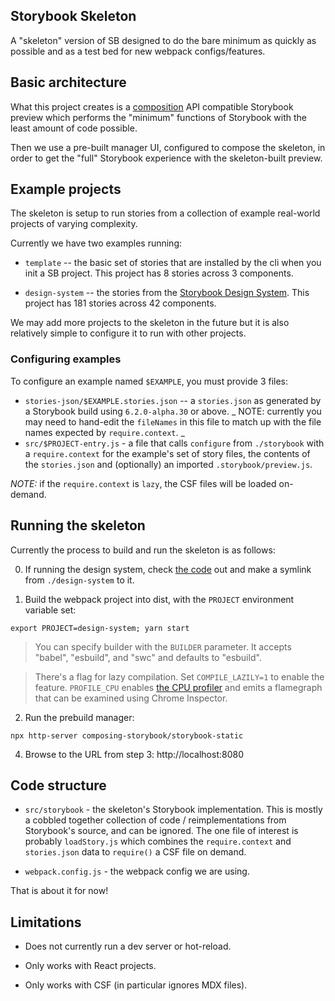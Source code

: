 ## Storybook Skeleton

A "skeleton" version of SB designed to do the bare minimum as quickly as possible and as a test bed for new webpack configs/features.

## Basic architecture

What this project creates is a [composition](https://storybook.js.org/docs/react/workflows/storybook-composition) API compatible Storybook preview which performs the "minimum" functions of Storybook with the least amount of code possible.

Then we use a pre-built manager UI, configured to compose the skeleton, in order to get the "full" Storybook experience with the skeleton-built preview.

## Example projects

The skeleton is setup to run stories from a collection of example real-world projects of varying complexity.

Currently we have two examples running:

- `template` -- the basic set of stories that are installed by the cli when you init a SB project. This project has 8 stories across 3 components.

- `design-system` -- the stories from the [Storybook Design System](https://github.com/storybookjs/design-system). This project has 181 stories across 42 components.

We may add more projects to the skeleton in the future but it is also relatively simple to configure it to run with other projects.

### Configuring examples

To configure an example named `$EXAMPLE`, you must provide 3 files:

- `stories-json/$EXAMPLE.stories.json` -- a `stories.json` as generated by a Storybook build using `6.2.0-alpha.30` or above. _ NOTE: currently you may need to hand-edit the `fileNames` in this file to match up with the file names expected by `require.context`. _
- `src/$PROJECT-entry.js` - a file that calls `configure` from `./storybook` with a `require.context` for the example's set of story files, the contents of the `stories.json` and (optionally) an imported `.storybook/preview.js`.

_NOTE:_ if the `require.context` is `lazy`, the CSF files will be loaded on-demand.

## Running the skeleton

Currently the process to build and run the skeleton is as follows:

0. If running the design system, check [the code](https://github.com/storybookjs/design-system) out and make a symlink from `./design-system` to it.

1. Build the webpack project into dist, with the `PROJECT` environment variable set:

```
export PROJECT=design-system; yarn start
```

> You can specify builder with the `BUILDER` parameter. It accepts "babel", "esbuild", and "swc" and defaults to "esbuild".

> There's a flag for lazy compilation. Set `COMPILE_LAZILY=1` to enable the feature. `PROFILE_CPU` enables [the CPU profiler](https://github.com/jantimon/cpuprofile-webpack-plugin) and emits a flamegraph that can be examined using Chrome Inspector.

2. Run the prebuild manager:

```
npx http-server composing-storybook/storybook-static
```

4. Browse to the URL from step 3: http://localhost:8080

## Code structure

- `src/storybook` - the skeleton's Storybook implementation. This is mostly a cobbled together collection of code / reimplementations from Storybook's source, and can be ignored. The one file of interest is probably `loadStory.js` which combines the `require.context` and `stories.json` data to `require()` a CSF file on demand.

- `webpack.config.js` - the webpack config we are using.

That is about it for now!

## Limitations

- Does not currently run a dev server or hot-reload.

- Only works with React projects.

- Only works with CSF (in particular ignores MDX files).
